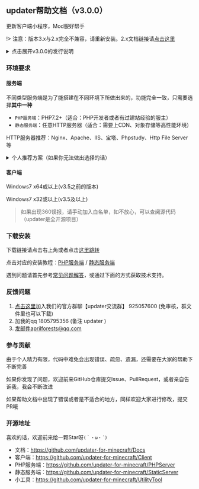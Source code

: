 ## updater帮助文档（v3.0.0）

更新客户端小程序，Mod服好帮手

!> 注意：版本3.x与2.x完全不兼容，请重新安装。2.x文档链接请[点击这里](历史版本文档.md)

<details>
<summary>点击展开v3.0.0的发行说明</summary>
不知不觉距离updater第一个版本发布已经过去5年了，感谢各位服主/用户/大佬们在这些日子里以来的支持和陪伴。一眨眼3.0.0版本也已经发布了，3.x可能是最后一个大版本，因为我也即将面临工作的压力，闲余时间越来越少。updater同时也是一个公益项目，所有相关源代码完全开源，欢迎各大开发者给项目提出问题，意见。
v3.0.0主要以重写/修复为主，之前v2.x使用json配置文件，但很多人都不熟悉json语法，很容易漏掉列表末尾的逗号，现在v3.0.0使用yaml格式配置文件，只要有过开服经验的人，都能轻易上手。

v3.0.0同样修复了v2.x遗留的兼容问题，有很多人向我反映，在自己的电脑上没问题，但是玩家电脑上各种报错。这个问题可能与pywebview依赖winform有关，现在v3.0.0使用electron框架构建，由c/c++驱动，不依赖.net，兼容性会好很多。

v3.0.0也移除了自身热升级功能，考虑到updater项目并不是一个更新特别频繁的项目，而加入热升级同时又会增加配置的复杂性和不稳定性，所以v3.0.0不再包含包含自身热升级的功能，这同时也会带来一些好处，比如启动速度提升，服务端文件变小，单文件易安装和配置等。

</details>

### 环境要求

<!-- tabs:start -->

#### **服务端**

不同类型服务端是为了能搭建在不同环境下所做出来的，功能完全一致，只需要选择**其中一种**

+ `PHP服务端`：PHP7.2+（适合：PHP开发者或者有过建站经验的服主）
+ `静态服务端`：任意HTTP服务器（适合：需要上CDN、对象存储等高性能环境）

HTTP服务器推荐：Nginx、Apache、IIS、宝塔、Phpstudy、Http File Server等

<details>
<summary>个人推荐方案（如果你无法做出选择的话）</summary>

`小型规模服务器`或者`朋友联机`的话使用php服务端和静态服务端都可以。如果有现成的宝塔等环境的话，建议选择php服务端，毕竟开箱即用，配置也特别方便！但如果你和我一样是个白嫖党的话，喜爱白嫖各种pages服务当做更新服务器，那可以使用静态服务端，好处是不花一分钱，速度还不错，缺点是部分服务不稳定，有时候会出现无法访问的情况。

`中大规模服务器`的话，推荐静态服务端，一是不用安装在vps上和mc服务端争抢宝贵的带宽（买过服务器的应该都知道带宽价格极其昂贵），二是下载速度有保证，像阿里和腾讯一般都是1000mbps的下行带宽，流量约1GB/0.5元，用多少算多少，也没有月末清理的规定，更新频率少的话，10块钱能用近大半年。如果你有国内备案的话，建议直接上CDN，流量费可以直接降低一半，1GB/0.25元，

`超大规模服务器`应该已经有合适的专业解决方案了，我就不在此献丑了。

</details>

#### **客户端**

Windows7 x64或以上(v3.5之前的版本)

Windows7 x32或以上(v3.5及以上)

> 如果出现360误报，请手动加入白名单，如不放心，可以查阅源代码（updater是全开源项目）

<!-- tabs:end -->

### 下载安装

下载链接请点击右上角或者点击[这里跳转](下载地址.md)

点击对应的安装教程：[PHP服务端](PHP服务端安装.md ':target=_blank') / [静态服务端](静态服务端安装.md ':target=_blank')

遇到问题请首先参考[常见问题解答](FAQ.md ':target=_blank')，或通过下面的方式获取技术支持。

### 反馈问题

1. [点击这里](https://jq.qq.com/?_wv=1027&k=PqAEtn39)加入我们的官方群聊【updater交流群】 925057600  (免审核，群文件里也可以下载)
2. 加我的qq 1805795356 (备注 updater )
3. 发邮件aprilforests@qq.com

### 参与贡献

由于个人精力有限，代码中难免会出现错误、疏忽、遗漏，还需要在大家的帮助下不断完善

如果你发现了问题，欢迎前来GitHub仓库提交Issue、PullRequest，或者亲自告诉我，我会不断改进

如果帮助文档中出现了错误或者是不适合的地方，同样欢迎大家进行修改，提交PR哦

### 开源地址

喜欢的话，欢迎前来给一颗Star呀`(｀・ω・´)`

+ 文档：https://github.com/updater-for-minecraft/Docs
+ 客户端：https://github.com/updater-for-minecraft/Client
+ PHP服务端：https://github.com/updater-for-minecraft/PHPServer
+ 静态服务端：https://github.com/updater-for-minecraft/StaticServer
+ 小工具：https://github.com/updater-for-minecraft/UtilityTool
